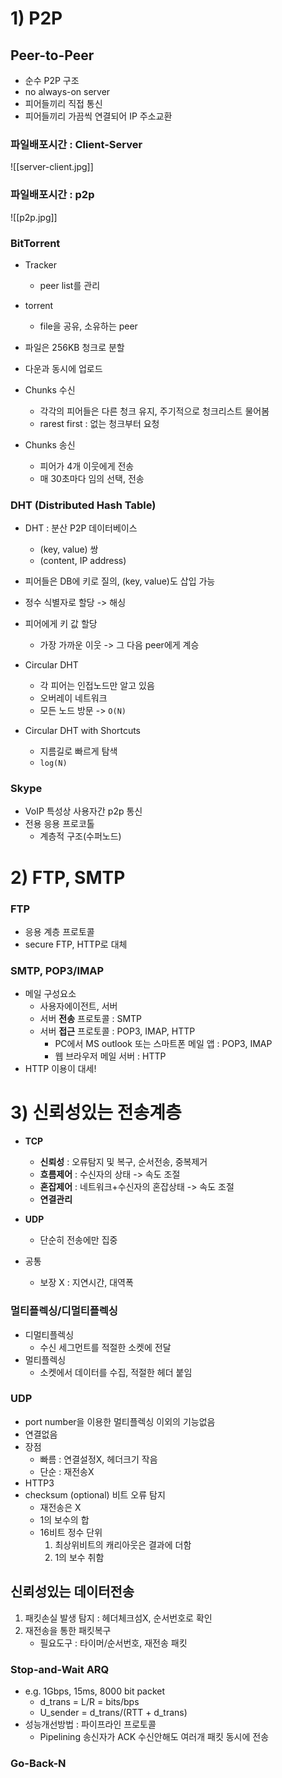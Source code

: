  # 1) P2P
## Peer-to-Peer
- 순수 P2P 구조
- no always-on server
- 피어들끼리 직접 통신
- 피어들끼리 가끔씩 연결되어 IP 주소교환

### 파일배포시간 : Client-Server
![[server-client.jpg]]

### 파일배포시간 : p2p
![[p2p.jpg]]


### BitTorrent
- Tracker
	- peer list를 관리
- torrent
	- file을 공유, 소유하는 peer
- 파일은 256KB 청크로 분할
- 다운과 동시에 업로드

- Chunks 수신
	- 각각의 피어들은 다른 청크 유지, 주기적으로 청크리스트 물어봄
	-  rarest first : 없는 청크부터 요청
- Chunks 송신
	- 피어가 4개 이웃에게 전송
	- 매 30초마다 임의 선택, 전송

### DHT (Distributed Hash Table)
- DHT : 분산 P2P 데이터베이스
	- (key, value) 쌍
	- (content, IP address)
- 피어들은 DB에 키로 질의, (key, value)도 삽입 가능
- 정수 식별자로 할당 -> 해싱
- 피어에게 키 값 할당
	- 가장 가까운 이웃 -> 그 다음 peer에게 계승

- Circular DHT
	- 각 피어는 인접노드만 알고 있음
	- 오버레이 네트워크
	- 모든 노드 방문 -> `O(N)`
- Circular DHT with Shortcuts
	- 지름길로 빠르게 탐색
	- `log(N)`

### Skype
- VoIP 특성상 사용자간 p2p 통신
- 전용 응용 프로코톨
	- 계층적 구조(수퍼노드)


# 2) FTP, SMTP
### FTP
- 응용 계층 프로토콜
- secure FTP, HTTP로 대체

### SMTP, POP3/IMAP
- 메일 구성요소
	- 사용자에이전트, 서버
	- 서버 **전송** 프로토콜 : SMTP
	- 서버 **접근** 프로토콜 : POP3, IMAP, HTTP
		- PC에서 MS outlook 또는 스마트폰 메일 앱 : POP3, IMAP
		- 웹 브라우저 메일 서버 : HTTP
- HTTP 이용이 대세!


# 3) 신뢰성있는 전송계층
- **TCP**
	- **신뢰성** : 오류탐지 및 복구, 순서전송, 중복제거
	- **흐름제어** : 수신자의 상태 -> 속도 조절
	- **혼잡제어** : 네트워크+수신자의 혼잡상태 -> 속도 조절
	- **연결관리**

- **UDP**
	- 단순히 전송에만 집중

- 공통
	- 보장 X : 지연시간, 대역폭

### 멀티플렉싱/디멀티플렉싱
- 디멀티플렉싱
	- 수신 세그먼트를 적절한 소켓에 전달
- 멀티플렉싱
	- 소켓에서 데이터를 수집, 적절한 헤더 붙임

### UDP
- port number을 이용한 멀티플렉싱 이외의 기능없음
- 연결없음
- 장점
	- 빠름 : 연결설정X, 헤더크기 작음
	- 단순 : 재전송X
- HTTP3
- checksum (optional) 비트 오류 탐지
	- 재전송은 X 
	- 1의 보수의 합
	- 16비트 정수 단위
		1. 최상위비트의 캐리아웃은 결과에 더함
		2. 1의 보수 취함

## 신뢰성있는 데이터전송
1. 패킷손실 발생 탐지 : 헤더체크섬X, 순서번호로 확인
2. 재전송을 통한 패킷복구
	- 필요도구 : 타이머/순서번호, 재전송 패킷

### Stop-and-Wait ARQ
- e.g. 1Gbps, 15ms, 8000 bit packet
	- d_trans = L/R = bits/bps
	- U_sender = d_trans/(RTT + d_trans)
- 성능개선방법 : 파이프라인 프로토콜
	- Pipelining 송신자가 ACK 수신안해도 여러개 패킷 동시에 전송

### Go-Back-N
